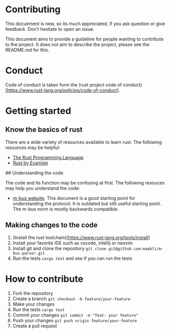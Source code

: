 # Contributing

This docuement is new, so its much appreciated, if you ask question or give feedback. Don't hesitate to open an issue.

This document aims to provide a guideline for people wanting to contribute to the project. It does not aim to describe the project, please see the README.md for this. 

# Conduct

Code of conduct is taken form the (rust project code of conduct)[https://www.rust-lang.org/policies/code-of-conduct].


# Getting started

## Know the basics of rust

There are a wide variety of resources available to learn rust. The following resources may be helpful:

- [The Rust Programming Language](https://doc.rust-lang.org/book/)
- [Rust by Example](https://doc.rust-lang.org/rust-by-example/)

## Understanding the code

The code and its function may be confusing at first. The following resouces may help you understand the code:

- [m-bus website](https://m-bus.com/documentation). This document is a good starting point for understanding the protocol. It is outdated but still useful starting point. The m-bus norm is mostly backwards compatible. 


## Making changes to the code
1. (Install the rust toolchain)[https://www.rust-lang.org/tools/install]
2. Install your favorite IDE such as vscode, intellij or neovim
3. Install git and clone the repository `git clone git@github.com:maebli/m-bus-parser.git`
4. Run the tests `cargo test` and see if you can run the tests


# How to contribute

1. Fork the repository
2. Create a branch `git checkout -b feature/your-feature`
3. Make your changes
4. Run the tests `cargo test`
5. Commit your changes `git commit -m "feat: your feature"`
6. Push your changes `git push origin feature/your-feature`
7. Create a pull request


